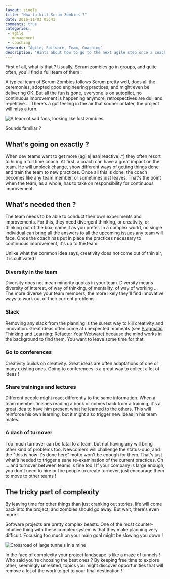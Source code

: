 ```yaml
---
layout: single
title: "How to kill Scrum Zombies ?"
date: 2016-11-03 05:41
comments: true
categories:
 - agile
 - management
 - coaching
keywords: "Agile, Software, Team, Coaching"
description: "Hints about how to go to the next agile step once a coach finished it's first seed work"
---
```

First of all, what is that ? Usually, Scrum zombies go in groups, and quite often, you'll find a full team of them :

A typical team of Scrum Zombies follows Scrum pretty well, does all the ceremonies, adopted good engineering practices, and might even be delivering OK. But all the fun is gone, everyone is on autopilot, no continuous improvement is happening anymore, retrospectives are dull and repetitive ... There's a gut feeling in the air that sooner or later, the project will miss a turn.

![A team of sad fans, looking like lost zombies]({{site.url}}{{site.baseurl}}/imgs/2016-11-03-how-to-kill-scrum-zombies/sad-fans.jpg)

Sounds familiar ?

## What's going on exactly ?

When dev teams want to get more (agile|lean|reactive|.*) they often resort to hiring a full time coach. At first, a coach can have a great impact on the team. He will unblock change, show different ways of getting things done and train the team to new practices. Once all this is done, the coach becomes like any team member, or sometimes just leaves. That's the point when the team, as a whole, has to take on responsibility for continuous improvement.

## What's needed then ?

The team needs to be able to conduct their own experiments and improvements. For this, they need divergent thinking, or creativity, or thinking out of the box; name it as you prefer. In a complex world, no single individual can bring all the answers to all the upcoming issues any team will face. Once the coach has put in place the practices necessary to continuous improvement, it's up to the team.

Unlike what the common idea says, creativity does not come out of thin air, it is cultivated !

### Diversity in the team

Diversity does not mean minority quotas in your team. Diversity means diversity of interest, of way of thinking, of mentality, of way of working ... The more diverse your team members, the more likely they'll find innovative ways to work out of their current problems.

### Slack

Removing any slack from the planning is the surest way to kill creativity and innovation. Great ideas often come at unexpected moments (see [Pragmatic Thinking and Learning: Refactor Your Wetware](https://www.amazon.com/Pragmatic-Thinking-Learning-Refactor-Programmers/dp/1934356050/ref=sr_1_1?tag=pbourgau-20&amp;s=books&ie=UTF8&qid=1478151003&sr=1-1&keywords=pragmatic+thinking+and+learning)) because the mind works in the background to find them. You want to leave some time for that.

### Go to conferences

Creativity builds on creativity. Great ideas are often adaptations of one or many existing ones. Going to conferences is a great way to collect a lot of ideas !

### Share trainings and lectures

Different people might react differently to the same information. When a team member finishes reading a book or comes back from a training, it's a great idea to have him present what he learned to the others. This will reinforce his own learning, but it might also trigger new ideas in his team mates.

### A dash of turnover

Too much turnover can be fatal to a team, but not having any will bring other kind of problems too. Newcomers will challenge the status-quo, and the "this is how it's done here" motto won't be enough for them. That's just what's needed to trigger a sane re-examination of the current practices. Oh ... and turnover between teams is fine too ! If your company is large enough, you don't need to hire or fire people to create turnover, just encourage them to move to other teams !

## The tricky part of complexity

By leaving time for other things than just cranking out stories, life will come back into the project, and zombies should go away. But wait, there's even more !

Software projects are pretty complex beasts. One of the most counter-intuitive thing with these complex system is that they make planning very difficult. Focusing too much on your main goal might be slowing you down !

![Crossroad of large tunnels in a mine]({{site.url}}{{site.baseurl}}/imgs/2016-11-03-how-to-kill-scrum-zombies/large-tunnels-in-a-mine.jpg)

In the face of complexity your project landscape is like a maze of tunnels ! Who said you're choosing the best ones ? By keeping free time to explore other, seemingly unrelated, topics you might discover opportunities that will remove a lot of the work to get to your final destination !
